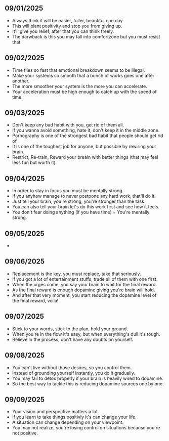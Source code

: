 ## 09/01/2025
- Always think it will be easier, fuller, beautiful one day.
- This will plant positivity and stop you from giving up.
- It'll give you relief, after that you can think freely.
- The darwback is this you may fall into comfortzone but you must resist that.

## 09/02/2025
- Time flies so fast that emotional breakdown seems to be illegal.
- Make your systems so smooth that a bunch of works goes one after another.
- The more smoother your system is the more you can accelerate.
- Your acceleration must be high enough to catch up with the speed of time.

## 09/03/2025
- Don't keep any bad habit with you, get rid of them all.
- If you wanna avoid something, hate it, don't keep it in the middle zone.
- Pornography is one of the strongest bad habit that people should get rid of.
- It is one of the toughest job for anyone, but possible by rewiring your brain.
- Restrict, Re-train, Reward your breain with better things (that may feel less fun but worth it).

## 09/04/2025
- In order to stay in focus you must be mentally strong.
- If you anyhow manage to never postpone any hard work, that'll do it.
- Just tell your brain, you're strong, you're stronger than the task.
- You can also tell your brain let's do this work first and see how it feels.
- You don't fear doing anything (if you have time) = You're mentally strong.

## 09/05/2025
- 

## 09/06/2025
- Replacement is the key, you must replace, take that seriously.
- If you got a lot of entertainment stuffs, trade all of them with one first.
- When the urges come, you say your brain to wait for the final reward.
- As the final reward is enough dopamine giving you're brain will hold.
- And after that very moment, you start reducing the dopamine level of the final reward, voila!

## 09/07/2025
- Stick to your words, stick to the plan, hold your ground.
- When you're in the flow it's easy, but when everything's dull it's tough.
- Believe in the process, don't have any doubts on yourself.

## 09/08/2025
- You can't live without those desires, so you control them.
- Instead of grounding yourself instantly, you do it gradually.
- You may fail to detox properly if your brain is heavily wired to dopamine.
- So the best way to tackle this is reducing dopamine sources one by one.

## 09/09/2025
- Your vision and perspective matters a lot.
- If you learn to take things positivly it's can change your life.
- A situation can change depending on your viewpoint.
- You may not realize, you're losing control on situations because you're not positive.
